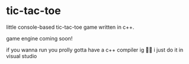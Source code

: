 # tic-tac-toe

little console-based tic-tac-toe game written in c++.

game engine coming soon!


if you wanna run you prolly gotta have a c++ compiler ig 🤷‍♂️ i just do it in visual studio
